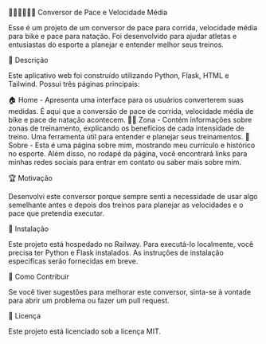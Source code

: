 🏃‍♂️🚴‍♂️🏊‍♂️ Conversor de Pace e Velocidade Média

Esse é um projeto de um conversor de pace para corrida, velocidade média para bike e pace para natação. Foi desenvolvido para ajudar atletas e entusiastas do esporte a planejar e entender melhor seus treinos.

📑 Descrição

Este aplicativo web foi construído utilizando Python, Flask, HTML e Tailwind. Possui três páginas principais:

🏠 Home - Apresenta uma interface para os usuários converterem suas medidas. É aqui que a conversão de pace de corrida, velocidade média de bike e pace de natação acontecem.
🏋️‍♂️ Zona - Contém informações sobre zonas de treinamento, explicando os benefícios de cada intensidade de treino. Uma ferramenta útil para entender e planejar seus treinamentos.
👤 Sobre - Esta é uma página sobre mim, mostrando meu currículo e histórico no esporte.
Além disso, no rodapé da página, você encontrará links para minhas redes sociais para entrar em contato ou saber mais sobre mim.

🏆 Motivação

Desenvolvi este conversor porque sempre senti a necessidade de usar algo semelhante antes e depois dos treinos para planejar as velocidades e o pace que pretendia executar.

💾 Instalação

Este projeto está hospedado no Railway. Para executá-lo localmente, você precisa ter Python e Flask instalados. As instruções de instalação específicas serão fornecidas em breve.

👋 Como Contribuir

Se você tiver sugestões para melhorar este conversor, sinta-se à vontade para abrir um problema ou fazer um pull request.

📜 Licença

Este projeto está licenciado sob a licença MIT.
